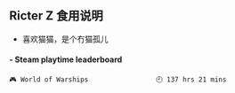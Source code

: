 ## Ricter Z 食用说明
- 喜欢猫猫，是个冇猫孤儿

<!-- steam-box start -->
#### - Steam playtime leaderboard
```text
🎮 World of Warships                 🕘 137 hrs 21 mins
```
<!-- Powered by https://github.com/YouEclipse/steam-box . -->
<!-- steam-box end -->
